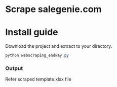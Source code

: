 # Scrape salegenie.com

# Install guide

Download the project and extract to your directory.
```powershell
python webscraping_endway.py
```

### Output

Refer scraped template.xlsx file
